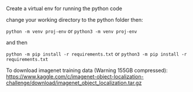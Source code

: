 Create a virtual env for running the python code

change your working directory to the python folder then:

`python -m venv proj-env`
or
`python3 -m venv proj-env`

and then

`python -m pip install -r requirements.txt`
or
`python3 -m pip install -r requirements.txt`

To download imagenet training data (Warning 155GB compressed):
https://www.kaggle.com/c/imagenet-object-localization-challenge/download/imagenet_object_localization.tar.gz